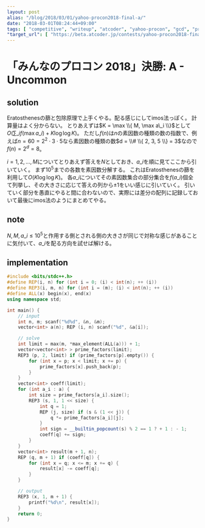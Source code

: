 ```yaml
---
layout: post
alias: "/blog/2018/03/01/yahoo-procon2018-final-a/"
date: "2018-03-01T08:24:44+09:00"
tags: [ "competitive", "writeup", "atcoder", "yahoo-procon", "gcd", "prime-number", "sieve-of-eratosthenes", "inclusion-exclusion-principle", "imos-method" ]
"target_url": [ "https://beta.atcoder.jp/contests/yahoo-procon2018-final-open/tasks/yahoo_procon2018_final_a" ]
---
```


# 「みんなのプロコン 2018」決勝: A - Uncommon

## solution

Eratosthenesの篩と包除原理で上手くやる。配る感じにしてimos法っぽく。
計算量はよく分からない。
とりあえずは$K = \max \\{ M, \max a\_i \\}$として$O(\sum\_i f(\max a\_i) + K \log \log K)$。
ただし$f(n)$は$n$の素因数の種類の数の指数で、例えば$n = 60 = 2^2 \cdot 3 \cdot 5$なら素因数の種類の数$d = \\# \\{ 2, 3, 5 \\} = 3$なので$f(n) = 2^d = 8$。

$i = 1, 2, \dots, M$についてとりあえず答えを$N$としておき、$a\_i$を順に見てここから引いていく。
まず$10^5$までの各数を素因数分解する。
これはEratosthenesの篩を利用して$O(K \log \log K)$。
各$a\_i$についてその素因数集合の部分集合を$f(a\_i)$個全て列挙し、その大きさに応じて答えの列から$\pm 1$をいい感じに引いていく。
引いていく部分を愚直にやると間に合わないので、実際には差分の配列に記録しておいて最後にimos法のようにまとめてやる。

## note

$N, M, a\_i \le 10^5$と作用する側とされる側の大きさが同じで対称な感じがあることに気付いて、$a\_i$を配る方向を試せば解ける。

## implementation

``` c++
#include <bits/stdc++.h>
#define REP(i, n) for (int i = 0; (i) < int(n); ++ (i))
#define REP3(i, m, n) for (int i = (m); (i) < int(n); ++ (i))
#define ALL(x) begin(x), end(x)
using namespace std;

int main() {
    // input
    int n, m; scanf("%d%d", &n, &m);
    vector<int> a(n); REP (i, n) scanf("%d", &a[i]);

    // solve
    int limit = max(m, *max_element(ALL(a))) + 1;
    vector<vector<int> > prime_factors(limit);
    REP3 (p, 2, limit) if (prime_factors[p].empty()) {
        for (int x = p; x < limit; x += p) {
            prime_factors[x].push_back(p);
        }
    }
    vector<int> coeff(limit);
    for (int a_i : a) {
        int size = prime_factors[a_i].size();
        REP3 (s, 1, 1 << size) {
            int q = 1;
            REP (j, size) if (s & (1 << j)) {
                q *= prime_factors[a_i][j];
            }
            int sign = __builtin_popcount(s) % 2 == 1 ? + 1 : - 1;
            coeff[q] += sign;
        }
    }
    vector<int> result(m + 1, n);
    REP (q, m + 1) if (coeff[q]) {
        for (int x = q; x <= m; x += q) {
            result[x] -= coeff[q];
        }
    }

    // output
    REP3 (x, 1, m + 1) {
        printf("%d\n", result[x]);
    }
    return 0;
}
```
